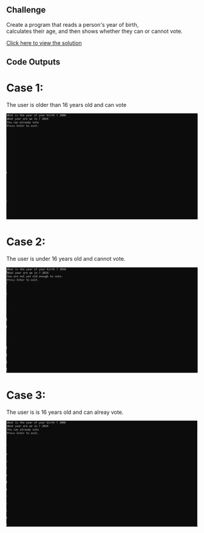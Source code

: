 ## Challenge

Create a program that reads a person's year of birth,<br>
calculates their age, and then shows whether they can or cannot vote.

[Click here to view the solution](https://github.com/davi-p-oliveira-11/CCodeChallengeLab/blob/main/Challenges/Centimeters-to-Meters/solution.c)

## Code Outputs

# Case 1: 
 The user is older than 16 years old and can vote

![Output](https://github.com/davi-p-oliveira-11/CCodeChallengeLab/blob/main/Challenges/Can-you-Vote/testcases/case1.JPG)


# Case 2: 
 The user is under 16 years old and cannot vote. 

![Output](https://github.com/davi-p-oliveira-11/CCodeChallengeLab/blob/main/Challenges/Can-you-Vote/testcases/case2.JPG)


# Case 3: 
 The user is is 16 years old and can alreay vote. 

![Output](https://github.com/davi-p-oliveira-11/CCodeChallengeLab/blob/main/Challenges/Can-you-Vote/testcases/case3.JPG)
